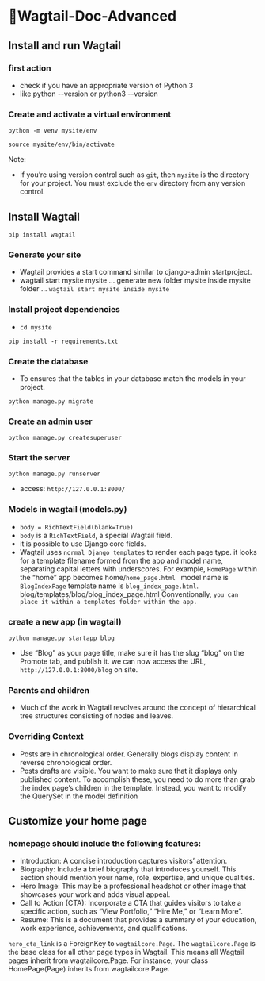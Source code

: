 # 🚀Wagtail-Doc-Advanced

## Install and run Wagtail
### first action
* check if you have an appropriate version of Python 3
* like python --version  or  python3 --version

### Create and activate a virtual environment
```
python -m venv mysite/env
```
```
source mysite/env/bin/activate
```
Note:
+ If you’re using version control such as `git`, then `mysite` is the directory for your project. You must exclude the `env` directory from any version control.

## Install Wagtail
```
pip install wagtail
```
### Generate your site
* Wagtail provides a start command similar to django-admin startproject.
* wagtail start mysite mysite  ...  generate new folder mysite inside mysite folder ... `wagtail start mysite inside mysite`
### Install project dependencies
- `cd mysite`
```
pip install -r requirements.txt
```
### Create the database
- To ensures that the tables in your database match the models in your project.
```
python manage.py migrate
```
### Create an admin user
```
python manage.py createsuperuser
```
### Start the server
```
python manage.py runserver
```
* access: `http://127.0.0.1:8000/`

### Models in wagtail (models.py)
* `body = RichTextField(blank=True)`
* `body` is a `RichTextField`, a special Wagtail field.
* it is possible to use Django core fields.
* Wagtail uses `normal Django templates` to render each page type. it looks for a template filename formed 
  from the app and model name, separating capital letters with underscores.
  For example, `HomePage` within the “home” app becomes home/`home_page.html `
  model name is `BlogIndexPage` template name is `blog_index_page.html`. blog/templates/blog/blog_index_page.html
  Conventionally, `you can place it within a templates folder within the app.`

### create a new app (in wagtail)
```
python manage.py startapp blog
```

* Use “Blog” as your page title, make sure it has the slug “blog” on the Promote tab, and publish it.
  we can now access the URL, `http://127.0.0.1:8000/blog` on site.
### Parents and children
* Much of the work in Wagtail revolves around the concept of hierarchical tree structures consisting of nodes and leaves.

### Overriding Context
* Posts are in chronological order. Generally blogs display content in reverse chronological order.
* Posts drafts are visible. You want to make sure that it displays only published content.
  To accomplish these, you need to do more than grab the index page’s children in the template. Instead, you want to modify the QuerySet in the model definition



## Customize your home page

### homepage should include the following features:
* Introduction: A concise introduction captures visitors’ attention.
* Biography: Include a brief biography that introduces yourself. This section should mention your name, role, expertise, and unique qualities.
* Hero Image: This may be a professional headshot or other image that showcases your work and adds visual appeal.
* Call to Action (CTA): Incorporate a CTA that guides visitors to take a specific action, such as “View Portfolio,” “Hire Me,” or “Learn More”.
* Resume: This is a document that provides a summary of your education, work experience, achievements, and qualifications.

`hero_cta_link` is a ForeignKey to `wagtailcore.Page`. The `wagtailcore.Page` is the base class for all other page types in Wagtail. 
This means all Wagtail pages inherit from wagtailcore.Page. For instance, your class HomePage(Page) inherits from wagtailcore.Page.










